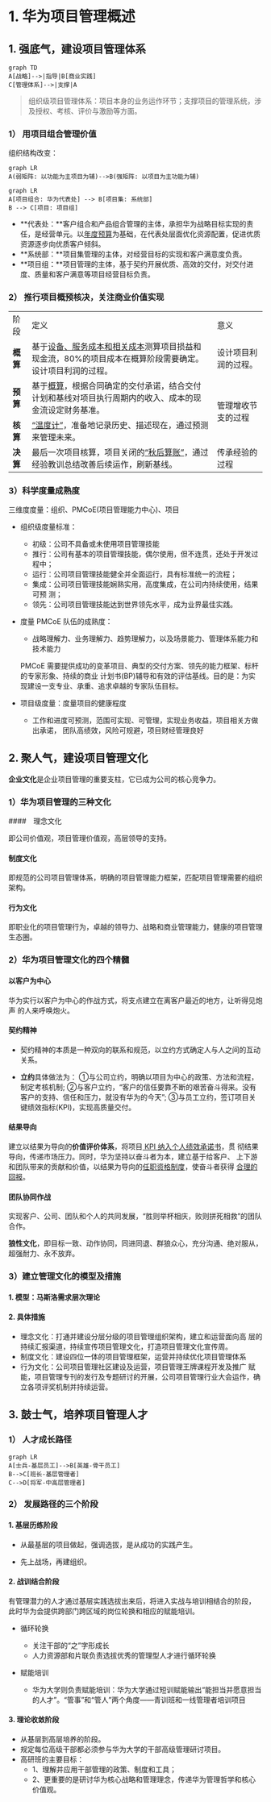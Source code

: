 # 1. 华为项目管理概述

<!-- toc -->



## 1. 强底气，建设项目管理体系

```mermaid
graph TD
A[战略]-->|指导|B[商业实践]
C[管理体系]-->|支撑|A
```

>  组织级项目管理体系：项目本身的业务运作环节；支撑项目的管理系统，涉及授权、考核、评价与激励等方面。

### 1） 用项目组合管理价值

组织结构改变：

```mermaid
graph LR
A(弱矩阵: 以功能为主项目为辅)-->B(强矩阵: 以项目为主功能为辅)
```

```mermaid
graph LR
A[项目组合: 华为代表处] --> B[项目集: 系统部]
B --> C[项目: 项目组]
```

- **代表处：**客户组合和产品组合管理的主体，承担华为战略目标实现的责任，是经营单元。以<u>年度预算</u>为基础，在代表处层面优化资源配置，促进优质资源逐步向优质客户倾斜。
- **系统部：**项目集管理的主体，对经营目标的实现和客户满意度负责。
- **项目组：**项目管理的主体，基于契约开展优质、高效的交付，对交付进度、质量和客户满意等项目经营目标负责。



### 2） 推行项目概预核决，关注商业价值实现

<table>
    <tr>
        <td>阶段</td>
        <td>定义</td>
        <td>意义</td>
    </tr>
    <tr>
        <td><b>概算</b></td>
        <td>基于<u>设备、服务成本和相关成本</u>测算项目损益和现金流，80%的项目成本在概算阶段需要确定。设计项目利润的过程。</td>
        <td>设计项目利润的过程。</td>
    </tr>
    <tr>
        <td><b>预算</b></td>
        <td>基于<u>概算</u>，根据合同确定的交付承诺，结合交付计划和基线对项目执行周期内的收入、成本的现金流设定财务基准。</td>
        <td rowspan="2">管理增收节支的过程</td>
    </tr>
    <tr>
        <td><b>核算</b></td>
        <td><u>“温度计”</u>，准备地记录历史、描述现在，通过预测来管理未来。</td>
    </tr>
    <tr>
        <td><b>决算</b></td>
        <td>最后一次项目核算，项目关闭的<u>“秋后算账”</u>，通过经验教训总结改善后续运作，刷新基线。</td>
        <td>传承经验的过程</td>
    </tr>
</table>




### 3）科学度量成熟度

三维度度量：组织、PMCoE(项目管理能力中心)、项目

- 组织级度量标准：

  - 初级：公司不具备或未使用项目管理技能
  - 推行：公司有基本的项目管理技能，偶尔使用，但不连贯，还处于开发过程中；
  - 运行：公司项目管理技能健全并全面运行，具有标准统一的流程；
  - 集成：公司项目管理技能娴熟实用，高度集成，在公司内持续使用，结果可预
    测；
  - 领先：公司项目管理技能达到世界领先水平，成为业界最佳实践。

  

- 度量 PMCoE 队伍的成熟度：

  - 战略理解力、业务理解力、趋势理解力，以及场景能力、管理体系能力和技术能力

  

  PMCoE 需要提供成功的变革项目、典型的交付方案、领先的能力框架、标杆的专家形象、持续的商业 计划书(BP)辅导和有效的评估基线。目的是：为实现建设一支专业、承重、追求卓越的专家队伍目标。

  

- 项目级度量：度量项目的健康程度

  - 工作和进度可预测，范围可实现、可管理，实现业务收益，项目相关方做出承诺，
    团队高绩效，风险可规避，项目财经管理良好

  

## 2. 聚人气，建设项目管理文化

**企业文化**是企业项目管理的重要支柱，它已成为公司的核心竞争力。

### 1）华为项目管理的三种文化

####　理念文化

即公司价值观，项目管理价值观，高层领导的支持。

#### 制度文化

即规范的公司项目管理体系，明确的项目管理能力框架，匹配项目管理需要的组织架构。

#### 行为文化

即职业化的项目管理行为，卓越的领导力、战略和商业管理能力，健康的项目管理生态圈。



### 2）华为项目管理文化的四个精髓

#### 以客户为中心

华为实行以客户为中心的作战方式，将支点建立在离客户最近的地方，让听得见炮声
的人来呼唤炮火。

#### 契约精神

- 契约精神的本质是一种双向的联系和规范，以立约方式确定人与人之间的互动关系。

- **立约**具体做法为：
  ①与公司立约，明确以项目为中心的政策、方法和流程，制定考核机制;
  ②与客户立约，“客户的信任要靠不断的艰苦奋斗得来。没有客户的支持、信任和压力，就没有华为的今天”;
  ③与员工立约，签订项目关键绩效指标(KPI)，实现高质量交付。



#### 结果导向

建立以结果为导向的**价值评价体系**，将项目<u> KPI 纳入个人绩效承诺书</u>，贯
彻结果导向，传递市场压力。同时，华为坚持以奋斗者为本，建立基于给客户、
上下游和团队带来的贡献和价值，以结果为导向的<u>任职资格制度</u>，使奋斗者获得
<u>合理的回报</u>。



#### 团队协同作战

实现客户、公司、团队和个人的共同发展，“胜则举杯相庆，败则拼死相救”的团队合作。

**狼性文化**，即目标一致、动作协同，同进同退、群狼众心，充分沟通、绝对服从，超强耐力、永不放弃。



### 3）建立管理文化的模型及措施

#### 1. 模型：马斯洛需求层次理论

#### 2. 具体措施

- 理念文化：打通并建设分层分级的项目管理组织架构，建立和运营面向高
  层的持续汇报渠道，持续宣传项目管理文化，打造项目管理文化宣传周。
- 制度文化：建设四位一体的项目管理框架，运营并持续优化项目管理体系
- 行为文化：公司项目管理社区建设及运营，项目管理王牌课程开发及推广
  赋能，项目管理专刊的发行及专题研讨的开展，公司项目管理行业大会运作，确
  立各项评奖机制并持续运营。





## 3. 鼓士气，培养项目管理人才

### 1） 人才成长路径

```mermaid
graph LR
A[士兵-基层员工]-->B[英雄-骨干员工]
B-->C[班长-基层管理者]
C-->D[将军-中高层管理者]
```


### 2） 发展路径的三个阶段

#### 1. 基层历练阶段

- 从最基层的项目做起，强调选拔，是从成功的实践产生。

- 先上战场，再建组织。



#### 2. 战训结合阶段

有管理潜力的人才通过基层实践选拔出来后，将进入实战与培训相结合的阶段，
此时华为会提供跨部门跨区域的岗位轮换和相应的赋能培训。

- 循环轮换

  - 关注干部的“之”字形成长
  - 人力资源部和片联负责选拔优秀的管理型人才进行循环轮换

  

- 赋能培训

  - 华为大学则负责赋能培训：华为大学通过短训赋能输出“能担当并愿意担当的人才”。“管事”和“管人”两个角度——青训班和一线管理者培训项目

  

#### 3. 理论收敛阶段

- 从基层到高层培养的阶段。
- 规定每位高级干部都必须参与华为大学的干部高级管理研讨项目。
- 高研班的主要目标：
  - 1、理解并应用干部管理的政策、制度和工具；
  - 2、更重要的是研讨华为核心战略和管理理念，传递华为管理哲学和核心价值观。